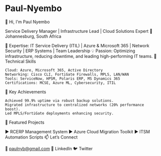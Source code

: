 # Paul-Nyembo

👋 Hi, I'm Paul Nyembo

Service Delivery Manager | Infrastructure Lead | Cloud Solutions Expert
📍 Johannesburg, South Africa

🚀 Expertise: IT Service Delivery (ITIL) | Azure & Microsoft 365 | Network Security | ERP Systems | Team Leadership
💡 Passion: Optimizing infrastructure, reducing downtime, and leading high-performing IT teams.
🔧 Technical Skills

    Cloud: Azure, Microsoft 365, Active Directory
    Networking: Cisco CLI, FortiGate Firewalls, MPLS, LAN/WAN
    Tools: ServiceNow, HPSM, Polaris ERP, MS Dynamics 365
    Certifications: MCSE, Azure ML, Cybersecurity, ITIL

🌟 Key Achievements

    Achieved 99.9% uptime via robust backup solutions.
    Migrated infrastructure to centralized networks (20% performance boost).
    Led MPLS/FortiGate deployments enhancing security.

📂 Featured Projects

▶️ RCERP Management System
▶️ Azure Cloud Migration Toolkit
▶️ ITSM Automation Scripts
📫 Let’s Connect

📧 paulnyb@gmail.com
🔗 LinkedIn
🐦 Twitter
